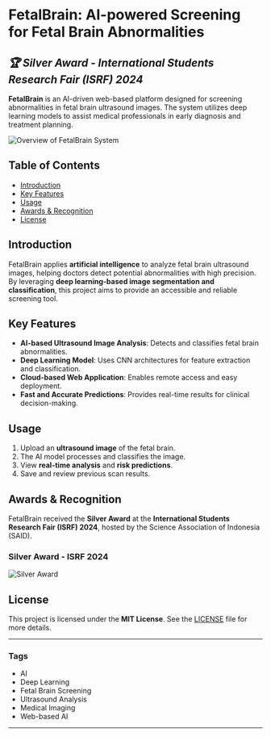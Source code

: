 # FetalBrain: AI-powered Screening for Fetal Brain Abnormalities  
## ***🏆 Silver Award - International Students Research Fair (ISRF) 2024***

**FetalBrain** is an AI-driven web-based platform designed for screening abnormalities in fetal brain ultrasound images. The system utilizes deep learning models to assist medical professionals in early diagnosis and treatment planning.

![Overview of FetalBrain System](docs/Overview.png)

## Table of Contents

- [Introduction](#introduction)
- [Key Features](#key-features)
- [Usage](#usage)
- [Awards & Recognition](#awards--recognition)
- [License](#license)

## Introduction  

FetalBrain applies **artificial intelligence** to analyze fetal brain ultrasound images, helping doctors detect potential abnormalities with high precision. By leveraging **deep learning-based image segmentation and classification**, this project aims to provide an accessible and reliable screening tool.

## Key Features  

- **AI-based Ultrasound Image Analysis**: Detects and classifies fetal brain abnormalities.  
- **Deep Learning Model**: Uses CNN architectures for feature extraction and classification.  
- **Cloud-based Web Application**: Enables remote access and easy deployment.  
- **Fast and Accurate Predictions**: Provides real-time results for clinical decision-making.  

## Usage  

1. Upload an **ultrasound image** of the fetal brain.  
2. The AI model processes and classifies the image.  
3. View **real-time analysis** and **risk predictions**.  
4. Save and review previous scan results.  

## Awards & Recognition  

FetalBrain received the **Silver Award** at the **International Students Research Fair (ISRF) 2024**, hosted by the Science Association of Indonesia (SAID).  

### **Silver Award - ISRF 2024**  
![Silver Award](docs/silver_award.png)

## License  

This project is licensed under the **MIT License**. See the [LICENSE](LICENSE) file for more details.

---

### Tags  

- AI  
- Deep Learning  
- Fetal Brain Screening  
- Ultrasound Analysis  
- Medical Imaging  
- Web-based AI  

---

